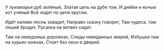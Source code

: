 У лукоморья дуб зелёный,
Златая цепь на дубе том,
И днйём и ночью кот учёный 
Всё ходит по цепи кругом.

Идёт налево песнь зовадит,
Направо сказку говорит,
Там чудеса, там леший бродит,
Русалка на ветвях сидит.


Там на неведомых дорожках,
Следы невиданныз зверей,
Избушка там на курьях ножках,
Стоит без окон и дверей.

